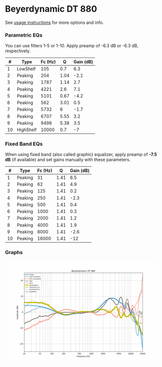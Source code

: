 # Beyerdynamic DT 880
See [usage instructions](https://github.com/jaakkopasanen/AutoEq#usage) for more options and info.

### Parametric EQs
You can use filters 1-5 or 1-10. Apply preamp of -6.3 dB or -6.3 dB, respectively.

|   # | Type      |   Fc (Hz) |    Q |   Gain (dB) |
|-----|-----------|-----------|------|-------------|
|   1 | LowShelf  |       105 | 0.7  |         6.3 |
|   2 | Peaking   |       204 | 1.04 |        -2.1 |
|   3 | Peaking   |      1787 | 1.14 |         2.7 |
|   4 | Peaking   |      4221 | 2.6  |         7.1 |
|   5 | Peaking   |      5101 | 0.67 |        -4.2 |
|   6 | Peaking   |       562 | 3.01 |         0.5 |
|   7 | Peaking   |      5732 | 6    |        -1.7 |
|   8 | Peaking   |      6707 | 5.55 |         3.2 |
|   9 | Peaking   |      9498 | 5.38 |         3.5 |
|  10 | HighShelf |     10000 | 0.7  |        -7   |

### Fixed Band EQs
When using fixed band (also called graphic) equalizer, apply preamp of **-7.5 dB** (if available) and set gains manually with these parameters.

|   # | Type    |   Fc (Hz) |    Q |   Gain (dB) |
|-----|---------|-----------|------|-------------|
|   1 | Peaking |        31 | 1.41 |         6.5 |
|   2 | Peaking |        62 | 1.41 |         4.9 |
|   3 | Peaking |       125 | 1.41 |         0.2 |
|   4 | Peaking |       250 | 1.41 |        -2.3 |
|   5 | Peaking |       500 | 1.41 |         0.4 |
|   6 | Peaking |      1000 | 1.41 |         0.3 |
|   7 | Peaking |      2000 | 1.41 |         1.2 |
|   8 | Peaking |      4000 | 1.41 |         1.9 |
|   9 | Peaking |      8000 | 1.41 |        -2.6 |
|  10 | Peaking |     16000 | 1.41 |       -12   |

### Graphs
![](./Beyerdynamic%20DT%20880.png)
